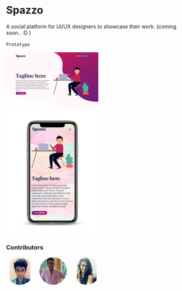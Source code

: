 # Spazzo

A social platform for UI/UX designers to showcase their work. (coming soon.. :D )

`Prototype`   

<img src="assets/demo1.png" alt="pc" style="width:50%;"/> 


<img src="assets/ss.jpeg" alt="smartphone" style="width:50%;"/> 


### Contributors 
<a href="https://adithyabhat.com"><img src="assets/contributors/adithya.png" alt="adithya" style="width:75px;border-radius:50%;"></a> &nbsp;&nbsp; <a href="https://www.linkedin.com/in/arjun-devappa-a6085114a"><img src="assets/contributors/arjun.jpeg" alt="arjun" style="width:75px;border-radius:50%;"></a> &nbsp;&nbsp;  <a href="https://www.linkedin.com/in/anusha-acharya-b783a2130"><img src="assets/contributors/anusha.jpeg" alt="arjun" style="width:75px;border-radius:50%;"></a>